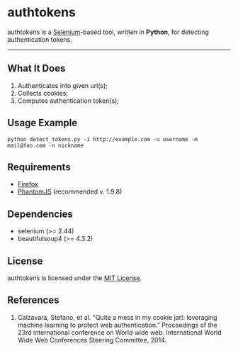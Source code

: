 # authtokens
authtokens is a [Selenium](http://www.seleniumhq.org/ "selenium")-based tool, written in **Python**, for detecting authentication tokens.

---

## What It Does

1. Authenticates into given url(s);
2. Collects cookies;
3. Computes authentication token(s);

## Usage Example

	python detect_tokens.py -i http://example.com -u username -m mail@foo.com -n nickname


## Requirements
* [Firefox](https://www.mozilla.org/ "firefox")
* [PhantomJS](http://phantomjs.org/ "phantomjs") (recommended v. 1.9.8)


## Dependencies
* selenium (>= 2.44)
* beautifulsoup4 (>= 4.3.2)

## License
authtokens is licensed under the [MIT License](http://opensource.org/licenses/MIT).


## References
1. Calzavara, Stefano, et al. "Quite a mess in my cookie jar!: leveraging machine learning to protect web authentication." Proceedings of the 23rd international conference on World wide web. International World Wide Web Conferences Steering Committee, 2014.
